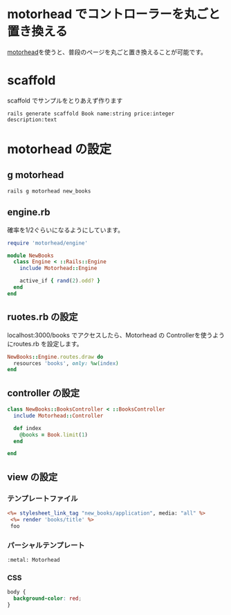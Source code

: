 # motorhead でコントローラーを丸ごと置き換える

[motorhead](https://github.com/amatsuda/motorhead)を使うと、普段のページを丸ごと置き換えることが可能です。

# scaffold

scaffold でサンプルをとりあえず作ります

```
rails generate scaffold Book name:string price:integer description:text
```

# motorhead の設定

## g motorhead


```
rails g motorhead new_books
```

## engine.rb

確率を1/2ぐらいになるようにしています。

```ruby:app/engines/new_books/lib/new_books/engine.rb
require 'motorhead/engine'

module NewBooks
  class Engine < ::Rails::Engine
    include Motorhead::Engine

    active_if { rand(2).odd? }
  end
end
```

## ruotes.rb の設定

localhost:3000/books でアクセスしたら、Motorhead の Controllerを使うようにroutes.rb を設定します。

```ruby:app/engines/new_books/config/routes.rb
NewBooks::Engine.routes.draw do
  resources 'books', only: %w(index)
end
```

## controller の設定

```ruby:app/engines/new_books/app/controllers/new_books/books_controller.rb
class NewBooks::BooksController < ::BooksController
  include Motorhead::Controller

  def index
    @books = Book.limit(1)
  end

end
```

## view の設定

### テンプレートファイル

```erb:app/engines/new_books/app/views/new_books/books/index.html.erb
<%= stylesheet_link_tag "new_books/application", media: "all" %>
 <%= render 'books/title' %>
 foo
```

### パーシャルテンプレート

```erb:app/views/books/_title.html.erb
:metal: Motorhead
```

### CSS

```css:app/engines/new_books/app/assets/stylesheets/new_books/application.css
body {
  background-color: red;
}
```
